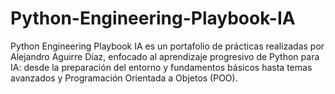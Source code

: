 # Python-Engineering-Playbook-IA
Python Engineering Playbook IA es un portafolio de prácticas realizadas por Alejandro Aguirre Díaz, enfocado al aprendizaje progresivo de Python para IA: desde la preparación del entorno y fundamentos básicos hasta temas avanzados y Programación Orientada a Objetos (POO).
